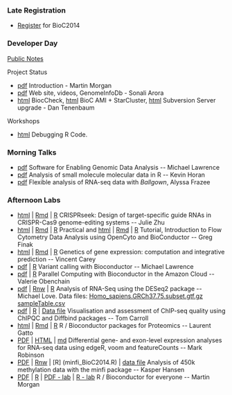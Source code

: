 ### Late Registration

- [Register](https://register.bioconductor.org/BioC2014/) for BioC2014

### Developer Day

[Public Notes](https://docs.google.com/document/d/1l7WyS7z8O-qKd-sCMsWdVsNHRVDP4TqrGcMLMHlEwog/edit?usp=sharing)

Project Status

- [pdf](DeveloperDayIntroduction.pdf) Introduction - Martin Morgan
- [pdf](Sonali_bioc_beamer.pdf) Web site, videos, GenomeInfoDb - Sonali Arora
- [html](https://docs.google.com/presentation/d/1TDpr9kfA_UzIzp0NGIpeRc8iKjer_FbjnPMPr7D570A/edit?usp=sharing
) BiocCheck,
  [html](https://docs.google.com/presentation/d/1_jylew2T4AQ2RVPOJe6LYPpv0q9lw_FIQLKMA10idl4/edit?usp=sharing)
BioC AMI + StarCluster,
  [html](https://docs.google.com/presentation/d/1_KN_FLXlzcY_iaOlo6Xer-3m_hAFPDhpelF4NalyFQA/edit?usp=sharing)
Subversion Server upgrade - Dan Tenenbaum

Workshops

- [html](https://docs.google.com/presentation/d/1v8mmuTCZJpU_0EmAgGAfoDXF3zG8GICMeXR-1d8WfRY/edit?usp=sharing) Debugging R Code.

### Morning Talks

- [pdf](Lawrence_Talk.pdf) Software for Enabling Genomic Data Analysis -- Michael Lawrence
- [pdf](Horan.pdf) Analysis of small molecule molecular data in R -- Kevin Horan
- [pdf](Frazee.pdf) Flexible analysis of RNA-seq data with _Ballgown_, Alyssa Frazee

### Afternoon Labs

- [html](CRISPRdemo.html) | [Rmd](CRISPRdemo.Rmd) | [R](CRISPRdemo.R)
  CRISPRseek: Design of target-specific guide RNAs in CRISPR-Cas9
  genome-editing systems -- Julie Zhu
- [html](OpenCytoPracticalComponent.html) | [Rmd](OpenCytoPracticalComponent.Rmd) | [R](OpenCytoPracticalComponent.R) Practical and 
  [html](OpenCytoTutorial.html) | [Rmd](OpenCytoTutorial.Rmd) | [R](OpenCytoTutorial.R) Tutorial,
  Introduction to Flow Cytometry Data Analysis using OpenCyto and BioConductor -- Greg Finak
- [html](eqtl2014.html) | [Rmd](eqtl2014.Rmd) | [R](eqtl2014.R) Genetics of gene expression: computation and integrative prediction -- Vincent Carey
- [pdf](Lawrence_Tutorial.pdf) | [R](Lawrence_Tutorial.R) Variant calling with Bioconductor -- Michael Lawrence
- [pdf](ParallelBioc.pdf) | [R](ParallelBioc.R) Parallel Computing with Bioconductor in the Amazon Cloud -- Valerie Obenchain
- [pdf](RNA-Seq-Analysis-Lab.pdf) | [Rnw](RNA-Seq-Analysis-Lab.Rnw) | [R](RNA-Seq-Analysis-Lab.R) Analysis of RNA-Seq using the DESeq2 package -- Michael Love.
  Data files: [Homo_sapiens.GRCh37.75.subset.gtf.gz](Homo_sapiens.GRCh37.75.subset.gtf.gz) [sampleTable.csv](sampleTable.csv)
- [pdf](Bioc2014_ChIPQC_Practical.pdf) |
  [R](Bioc2014_ChIPQC_Practical.R) | [Data file](BCell_Examples.RData)
  Visualisation and assessment of ChIP-seq quality using ChIPQC and
  Diffbind packages -- Tom Carroll
- [html](Gatto.html) | [Rmd](Gatto.Rmd) | [R](Gatto.R) R / Bioconductor packages for Proteomics -- Laurent Gatto
- [PDF](edgeR_voom_lecture.pdf) | [HTML](BioC2014_edgeR_voom.html) | [md](BioC2014_edgeR_voom.md) Differential gene- and exon-level expression analyses for RNA-seq data using edgeR, voom and featureCounts -- Mark Robinson
- [PDF](minfi_BioC2014.pdf) | [Rnw](minfi_BioC2014.Rnw) | [R] (minfi_BioC2014.R) | [data file](dmrs_B1000_c02.rda)  Analysis of 450k methylation data with the minfi package -- Kasper Hansen
- [PDF](RBiocForEveryone.pdf) | [R](RBiocForEveryone.R) | [PDF - lab](RBiocForEveryone-lab.pdf) | [R - lab](RBiocForEveryone-lab.R) R / Bioconductor for everyone -- Martin Morgan